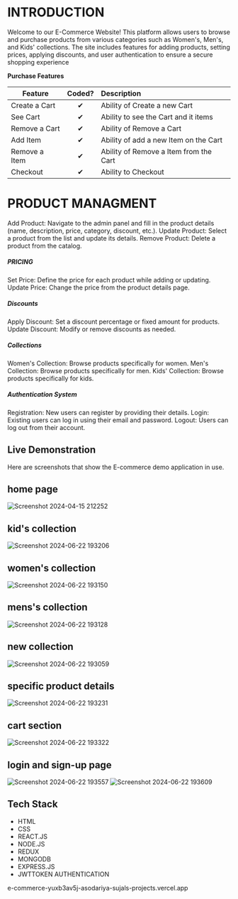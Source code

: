 <h1>INTRODUCTION </h1>
Welcome to our E-Commerce Website! This platform allows users to browse and purchase products from various categories such as Women's, Men's, and Kids' collections. The site includes features for adding products, setting prices, applying discounts, and user authentication to ensure a secure shopping experience



<b>Purchase Features</b>

| Feature  |  Coded?       | Description  |
|----------|:-------------:|:-------------|
| Create a Cart | &#10004; | Ability of Create a new Cart |
| See Cart | &#10004; | Ability to see the Cart and it items |
| Remove a Cart | &#10004; | Ability of Remove a Cart |
| Add Item | &#10004; | Ability of add a new Item on the Cart |
| Remove a Item | &#10004; | Ability of Remove a Item from the Cart |
| Checkout | &#10004; | Ability to Checkout |

<H1>PRODUCT MANAGMENT </H1>
Add Product: Navigate to the admin panel and fill in the product details (name, description, price, category, discount, etc.).
Update Product: Select a product from the list and update its details.
Remove Product: Delete a product from the catalog.

<H5>PRICING</H5>
Set Price: Define the price for each product while adding or updating.
Update Price: Change the price from the product details page.

<H5>Discounts</H5>
Apply Discount: Set a discount percentage or fixed amount for products.
Update Discount: Modify or remove discounts as needed.

<H5>Collections</H5>
Women's Collection: Browse products specifically for women.
Men's Collection: Browse products specifically for men.
Kids' Collection: Browse products specifically for kids.

<H5>Authentication System</H5>
Registration: New users can register by providing their details.
Login: Existing users can log in using their email and password.
Logout: Users can log out from their account.

## Live Demonstration

Here are screenshots that show the E-commerce demo application in use.
## home page
![Screenshot 2024-04-15 212252](https://github.com/Asodariyasujal/E-commerce/assets/142427296/44a60002-1ad8-4a7f-b11d-f37f7c31c8af)

## kid's collection
![Screenshot 2024-06-22 193206](https://github.com/Asodariyasujal/E-commerce/assets/142427296/f216ee06-6759-443a-8633-6538a5f3058e)

## women's collection
![Screenshot 2024-06-22 193150](https://github.com/Asodariyasujal/E-commerce/assets/142427296/8bf1401e-9074-4966-b744-a9c2fc171944)

## mens's collection
![Screenshot 2024-06-22 193128](https://github.com/Asodariyasujal/E-commerce/assets/142427296/4979f6ac-f4b9-49ee-aeff-b0959efe2cf8)

## new collection
![Screenshot 2024-06-22 193059](https://github.com/Asodariyasujal/E-commerce/assets/142427296/28b58cd3-5a18-4e93-a742-282870dd9fd7)

## specific product details
![Screenshot 2024-06-22 193231](https://github.com/Asodariyasujal/E-commerce/assets/142427296/7d6cee25-a67e-4418-b8ea-b1e2237c8b10)

## cart section
![Screenshot 2024-06-22 193322](https://github.com/Asodariyasujal/E-commerce/assets/142427296/dcadf76e-f152-4cb9-b81f-cf3f85f0e56d)

## login and sign-up page
![Screenshot 2024-06-22 193557](https://github.com/Asodariyasujal/E-commerce/assets/142427296/1dd22280-f865-451d-addf-9fa3c6ad62e9)
![Screenshot 2024-06-22 193609](https://github.com/Asodariyasujal/E-commerce/assets/142427296/fea67f30-37f7-4494-8d73-534e70284713)

## Tech Stack
* HTML
* CSS
* REACT.JS
* NODE.JS
* REDUX
* MONGODB
* EXPRESS.JS
* JWTTOKEN AUTHENTICATION

 
 e-commerce-yuxb3av5j-asodariya-sujals-projects.vercel.app
  





